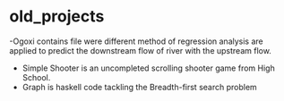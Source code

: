 # old_projects
-Ogoxi contains file were different method of regression analysis are applied to predict the downstream flow of river with the upstream flow.
- Simple Shooter is an uncompleted scrolling shooter game from High School.
- Graph is haskell code tackling the Breadth-first search problem
